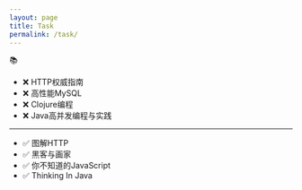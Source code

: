 ```yaml
---
layout: page
title: Task
permalink: /task/
---
```


📚

- ❌ HTTP权威指南
- ❌ 高性能MySQL
- ❌ Clojure编程
- ❌ Java高并发编程与实践

---

- ✅ 图解HTTP
- ✅ 黑客与画家
- ✅ 你不知道的JavaScript
- ✅ Thinking In Java
